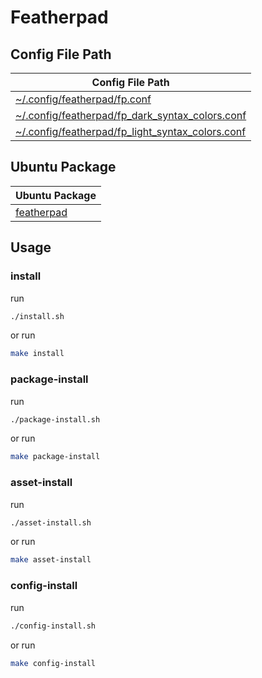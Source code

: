 
# Featherpad


## Config File Path

| Config File Path |
| --- |
| [~/.config/featherpad/fp.conf](./asset/overlay/etc/skel/.config/featherpad/fp.conf) |
| [~/.config/featherpad/fp_dark_syntax_colors.conf](./asset/overlay/etc/skel/.config/featherpad/fp_dark_syntax_colors.conf) |
| [~/.config/featherpad/fp_light_syntax_colors.conf](./asset/overlay/etc/skel/.config/featherpad/fp_light_syntax_colors.conf) |




## Ubuntu Package

| Ubuntu Package |
| --- |
| [featherpad](https://packages.ubuntu.com/noble/featherpad) |




## Usage


### install

run

``` sh
./install.sh
```

or run

``` sh
make install
```


### package-install

run

``` sh
./package-install.sh
```

or run

``` sh
make package-install
```


### asset-install

run

``` sh
./asset-install.sh
```

or run

``` sh
make asset-install
```


### config-install

run

``` sh
./config-install.sh
```

or run

``` sh
make config-install
```
